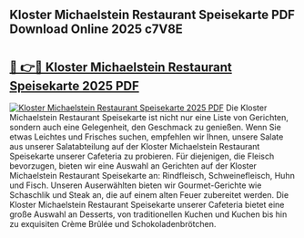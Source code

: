 ## Kloster Michaelstein Restaurant Speisekarte PDF Download Online 2025 c7V8E

# <h2><a href="http://gc70ll.nevu.top/?p=Kloster+Michaelstein+Restaurant+Speisekarte">🔗 👉🔴 Kloster Michaelstein Restaurant Speisekarte 2025 PDF</a></h2>

[![Kloster Michaelstein Restaurant Speisekarte 2025 PDF](https://i.imgur.com/dBaPXMq.png)](http://gc70ll.nevu.top/?p=Kloster+Michaelstein+Restaurant+Speisekarte)
Die Kloster Michaelstein Restaurant Speisekarte ist nicht nur eine Liste von Gerichten, sondern auch eine Gelegenheit, den Geschmack zu genießen. Wenn Sie etwas Leichtes und Frisches suchen, empfehlen wir Ihnen, unsere Salate aus unserer Salatabteilung auf der Kloster Michaelstein Restaurant Speisekarte unserer Cafeteria zu probieren. Für diejenigen, die Fleisch bevorzugen, bieten wir eine Auswahl an Gerichten auf der Kloster Michaelstein Restaurant Speisekarte an: Rindfleisch, Schweinefleisch, Huhn und Fisch. Unseren Auserwählten bieten wir Gourmet-Gerichte wie Schaschlik und Steak an, die auf einem alten Feuer zubereitet werden. Die Kloster Michaelstein Restaurant Speisekarte unserer Cafeteria bietet eine große Auswahl an Desserts, von traditionellen Kuchen und Kuchen bis hin zu exquisiten Crème Brûlée und Schokoladenbrötchen.
